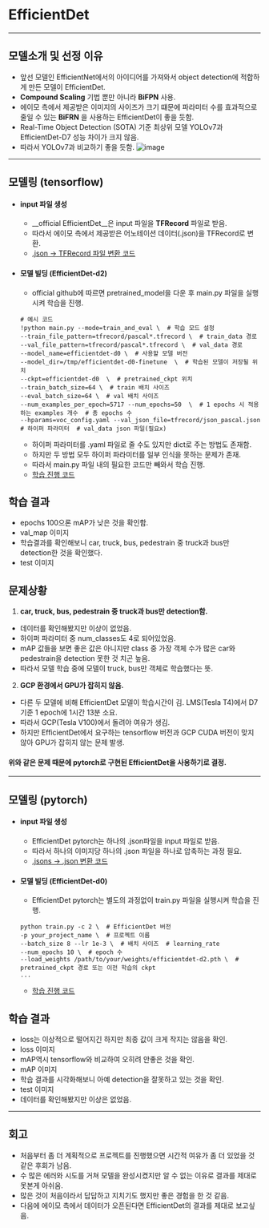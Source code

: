 # EfficientDet
---
## 모델소개 및 선정 이유
- 앞선 모델인 EfficientNet에서의 아이디어를 가져와서 object detection에 적합하게 만든 모델이 EfficientDet.
- __Compound Scaling__ 기법 뿐만 아니라 __BiFPN__ 사용.
- 에이모 측에서 제공받은 이미지의 사이즈가 크기 떄문에 파라미터 수를 효과적으로 줄일 수 있는 __BiFRN__ 을 사용하는 EfficientDet이 좋을 듯함.
- Real-Time Object Detection (SOTA) 기준 최상위 모델 YOLOv7과 EfficientDet-D7 성능 차이가 크지 않음.
- 따라서 YOLOv7과 비교하기 좋을 듯함.
![image](https://user-images.githubusercontent.com/108502954/206827157-7c2ff475-fca1-4d74-998f-5c37bbc30cc2.png)
----
## 모델링 (tensorflow)
- #### input 파일 생성
   - __official EfficientDet__은 input 파일을 __TFRecord__ 파일로 받음.
   - 따라서 에이모 측에서 제공받은 어노테이션 데이터(.json)을 TFRecord로 변환.
   - [.json -> TFRecord 파일 변환 코드](https://github.com/minki-kwak/AIFFELTHON/blob/main/%EB%AA%A8%EB%8D%B8%EB%A7%81/Efficientdet/EfficientDet_tensorflow/efficientdet_tensorflow_dataset_making.ipynb)
- #### 모델 빌딩 (EfficientDet-d2)
   - official github에 따르면 pretrained_model을 다운 후 main.py 파일을 실행시켜 학습을 진행.
   
  ``` 
  # 예시 코드
  !python main.py --mode=train_and_eval \  # 학습 모드 설정
  --train_file_pattern=tfrecord/pascal*.tfrecord \  # train_data 경로
  --val_file_pattern=tfrecord/pascal*.tfrecord \  # val_data 경로
  --model_name=efficientdet-d0 \  # 사용할 모델 버전
  --model_dir=/tmp/efficientdet-d0-finetune  \  # 학습된 모델이 저장될 위치
  --ckpt=efficientdet-d0  \  # pretrained_ckpt 위치
  --train_batch_size=64 \  # train 배치 사이즈
  --eval_batch_size=64 \  # val 배치 사이즈
  --num_examples_per_epoch=5717 --num_epochs=50  \  # 1 epochs 시 적용하는 examples 개수  # 총 epochs 수
  --hparams=voc_config.yaml --val_json_file=tfrecord/json_pascal.json  # 하이퍼 파라미터  # val_data json 파일(필요x)
  ``` 
  
   - 하이퍼 파라미터를 .yaml 파일로 줄 수도 있지만 dict로 주는 방법도 존재함.
   - 하지만 두 방법 모두 하이퍼 파라미터를 일부 인식을 못하는 문제가 존재.
   - 따라서 main.py 파일 내의 필요한 코드만 빼와서 학습 진행.
   - [학습 진행 코드](https://github.com/minki-kwak/AIFFELTHON/blob/main/%EB%AA%A8%EB%8D%B8%EB%A7%81/Efficientdet/EfficientDet_tensorflow/EfficientDet_tensorflow_aimmo_training.ipynb)
## 학습 결과
- epochs 100으론 mAP가 낮은 것을 확인함.
- val_map 이미지
- 학습결과를 확인해보니 car, truck, bus, pedestrain 중 truck과 bus만 detection한 것을 확인했다.
- test 이미지
## 문제상황
1. __car, truck, bus, pedestrain 중 truck과 bus만 detection함.__
  - 데이터를 확인해봤지만 이상이 없었음.
  - 하이퍼 파라미터 중 num_classes도 4로 되어있었음.
  - mAP 값들을 보면 좋은 값은 아니지만 class 중 가장 객체 수가 많은 car와 pedestrain을 detection 못한 것 치곤 높음.
  - 따라서 모델 학습 중에 모델이 truck, bus만 객체로 학습했다는 뜻.
2. __GCP 환경에서 GPU가 잡히지 않음.__
  - 다른 두 모델에 비해 EfficientDet 모델이 학습시간이 김. LMS(Tesla T4)에서 D7 기준 1 epoch에 1시간 13분 소요.
  - 따라서 GCP(Tesla V100)에서 돌려야 여유가 생김.
  - 하지만 EfficientDet에서 요구하는 tensorflow 버전과 GCP CUDA 버전이 맞지 않아 GPU가 잡히지 않는 문제 발생.
#### 위와 같은 문제 때문에 pytorch로 구현된 EfficientDet을 사용하기로 결정.
---
## 모델링 (pytorch)
- #### input 파일 생성
  - EfficientDet pytorch는 하나의 .json파일을 input 파일로 받음.
  - 따라서 하나의 이미지당 하나의 .json 파일을 하나로 압축하는 과정 필요.
  - [.jsons -> .json 변환 코드](https://github.com/minki-kwak/AIFFELTHON/blob/main/%EB%AA%A8%EB%8D%B8%EB%A7%81/Efficientdet/EfficientDet_pytorch/efficientdet_pytorch_dataset_making.ipynb)
- #### 모델 빌딩 (EfficientDet-d0)
  - EfficientDet pytorch는 별도의 과정없이 train.py 파일을 실행시켜 학습을 진행.

  ```
  python train.py -c 2 \  # EfficientDet 버전
  -p your_project_name \  # 프로젝트 이름
  --batch_size 8 --lr 1e-3 \  # 배치 사이즈  # learning_rate
  --num_epochs 10 \  # epoch 수
  --load_weights /path/to/your/weights/efficientdet-d2.pth \  # pretrained_ckpt 경로 또는 이전 학습의 ckpt
  ...
  ```
  - [학습 진행 코드](https://github.com/minki-kwak/AIFFELTHON/blob/main/%EB%AA%A8%EB%8D%B8%EB%A7%81/Efficientdet/EfficientDet_pytorch/EfficientDet_pytorch_aimmo_training.ipynb)
## 학습 결과
- loss는 이상적으로 떨어지긴 하지만 최종 값이 크게 작지는 않음을 확인.
- loss 이미지
- mAP역시 tensorflow와 비교하여 오히려 안좋은 것을 확인.
- mAP 이미지
- 학습 결과를 시각화해보니 아예 detection을 잘못하고 있는 것을 확인.
- test 이미지
- 데이터를 확인해봤지만 이상은 없었음.
---
## 회고
- 처음부터 좀 더 계획적으로 프로젝트를 진행했으면 시간적 여유가 좀 더 있었을 것 같은 후회가 남음.
- 수 많은 에러와 시도를 거쳐 모델을 완성시켰지만 알 수 없는 이유로 결과를 제대로 못본게 아쉬움.
- 많은 것이 처음이라서 답답하고 지치기도 했지만 좋은 경험을 한 것 같음.
- 다음에 에이모 측에서 데이터가 오픈된다면 EfficientDet의 결과를 제대로 보고싶음.  
 
